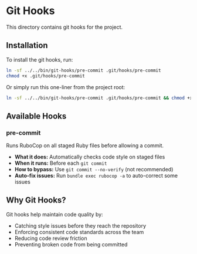 # Git Hooks

This directory contains git hooks for the project.

## Installation

To install the git hooks, run:

```bash
ln -sf ../../bin/git-hooks/pre-commit .git/hooks/pre-commit
chmod +x .git/hooks/pre-commit
```

Or simply run this one-liner from the project root:

```bash
ln -sf ../../bin/git-hooks/pre-commit .git/hooks/pre-commit && chmod +x .git/hooks/pre-commit
```

## Available Hooks

### pre-commit

Runs RuboCop on all staged Ruby files before allowing a commit.

- **What it does:** Automatically checks code style on staged files
- **When it runs:** Before each `git commit`
- **How to bypass:** Use `git commit --no-verify` (not recommended)
- **Auto-fix issues:** Run `bundle exec rubocop -a` to auto-correct some issues

## Why Git Hooks?

Git hooks help maintain code quality by:
- Catching style issues before they reach the repository
- Enforcing consistent code standards across the team
- Reducing code review friction
- Preventing broken code from being committed
